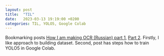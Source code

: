 ```yaml
---
layout: post
title:  "TIL"
date:   2023-03-13 19:19:00 +0200
categories: TIL, YOLO5, Google Colab
---
```

Bookmarking posts [How I am making OCR (Russian) part 1](https://habr.com/ru/post/717862/), [Part 2](https://habr.com/ru/post/721758/). Firstly, I like approach to building dataset. Second, post has steps how to train YOLO5 in Google Colab.
